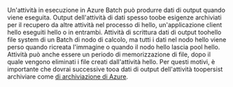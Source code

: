 Un'attività in esecuzione in Azure Batch può produrre dati di output quando viene eseguita. Output dell'attività di dati spesso toobe esigenze archiviati per il recupero da altre attività nel processo di hello, un'applicazione client hello eseguiti hello o in entrambi. Attività di scrittura dati di output toohello file system di un Batch di nodo di calcolo, ma tutti i dati nel nodo hello viene perso quando ricreata l'immagine o quando il nodo hello lascia pool hello. Attività può anche essere un periodo di memorizzazione di file, dopo il quale vengono eliminati i file creati dall'attività hello. Per questi motivi, è importante che dovrai successive tooa dati di output dell'attività toopersist archiviare come [di archiviazione di Azure](https://docs.microsoft.com/azure/storage/).
